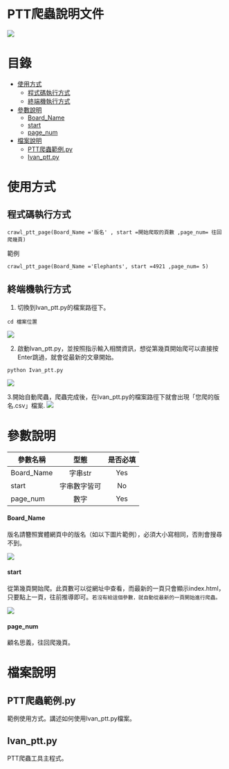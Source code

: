 PTT爬蟲說明文件
=========
<img src="https://i.imgur.com/HYLhkrP.png"/>

目錄
=================
* [使用方式](#使用方式)
    * [程式碼執行方式](#程式碼執行方式)
    * [終端機執行方式](#終端機執行方式)
* [參數說明](#參數說明)
    * [Board_Name](#Board_Name)
    * [start](#start)
    * [page_num](#page_num)
* [檔案說明](#檔案說明)
    * [PTT爬蟲範例.py](#PTT爬蟲範例py)
    * [Ivan_ptt.py](#Ivan_pttpy)
    
 
使用方式
=================

程式碼執行方式
-----------
```
crawl_ptt_page(Board_Name ='版名' , start =開始爬取的頁數 ,page_num= 往回爬幾頁)
```

範例
```
crawl_ptt_page(Board_Name ='Elephants', start =4921 ,page_num= 5)
```

終端機執行方式
-----------
1. 切換到Ivan_ptt.py的檔案路徑下。
```
cd 檔案位置
```
<img src="https://imgur.com/Y9VYwPh.png"/>

2. 啟動Ivan_ptt.py，並按照指示輸入相關資訊，想從第幾頁開始爬可以直接按Enter跳過，就會從最新的文章開始。
```
python Ivan_ptt.py
```
<img src="https://imgur.com/dMk9jjV.png"/>

3.開始自動爬蟲，爬蟲完成後，在Ivan_ptt.py的檔案路徑下就會出現「您爬的版名.csv」檔案.
<img src="https://imgur.com/dMk9jjV.png"/>



參數說明
=================
| 參數名稱      | 型態     | 是否必填     |
| ---------- | :-----------:  | :-----------: |
| Board_Name | 字串str  | Yes |
| start | 字串數字皆可  | No |
| page_num | 數字  | Yes |

#### Board_Name
版名請簪照實體網頁中的版名（如以下圖片範例），必須大小寫相同，否則會搜尋不到。

<img src="https://imgur.com/PD0Gy26.png"/>

#### start
從第幾頁開始爬。此頁數可以從網址中查看，而最新的一頁只會顯示index.html，只要點上一頁，往前推導即可。`若沒有給這個參數，就自動從最新的一頁開始進行爬蟲。`

<img src="https://i.imgur.com/xNUVXR6.png"/>

#### page_num
顧名思義，往回爬幾頁。
 
檔案說明
=================

PTT爬蟲範例.py
-----------
範例使用方式。講述如何使用Ivan_ptt.py檔案。

Ivan_ptt.py
-----------
PTT爬蟲工具主程式。


